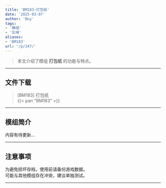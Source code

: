 ```yaml
---
title: 'BM183-打包纸'
date: '2025-03-07'
author: 'Bny'
tags:
- '模组'
- '实用'
aliases:
- 'BM183'
url: '/p/247/'
---
```


> 本文介绍了模组 **打包纸** 的功能与特点。

---

## 文件下载

> [BM183] 打包纸  
{{< pan "BM183" >}}  

---

## 模组简介

>  
内容有待更新...  

---

## 注意事项

>  
为避免损坏存档，使用前请备份游戏数据。  
可能与其他模组存在冲突，建议单独测试。  

---

